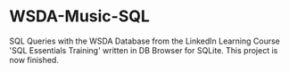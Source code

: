 # WSDA-Music-SQL
SQL Queries with the WSDA Database from the LinkedIn Learning Course 'SQL Essentials Training' written in DB Browser for SQLite.
This project is now finished.
